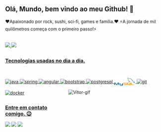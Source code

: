 ## Olá, Mundo, bem vindo ao meu Github! 🤘

❤️Apaixonado por rock, sushi, sci-fi, games e família.❤️ ⚡A jornada de mil quilômetros começa com o primeiro passo!⚡

##

<div>
  <a href="https://linkedin.com/in/geovanigleidson">
  <img height="150em" src="https://github-readme-stats.vercel.app/api?username=geovanig&show_icons=true&theme=dark&include_all_commits=true&count_private=true"/>
  <img height="150em" src="https://github-readme-stats.vercel.app/api/top-langs/?username=geovanig&layout=compact&langs_count=7&theme=dark"/>
</div>
  
  ##
  ### Tecnologias usadas no dia a dia.
  
  <div style="display: inline_block"><br>
  <img align="center" alt="java" height="40" width="40" src="https://cdn.jsdelivr.net/gh/devicons/devicon/icons/java/java-original.svg">
  <img align="center" alt="spring" height="55" width="60" src="https://cdn.jsdelivr.net/gh/devicons/devicon/icons/spring/spring-original-wordmark.svg">
  <img align="center" alt="angular" height="40" width="40" src="https://cdn.jsdelivr.net/gh/devicons/devicon/icons/angularjs/angularjs-original.svg">
  <img align="center" alt="bootstrap" height="40" width="40" src="https://cdn.jsdelivr.net/gh/devicons/devicon/icons/bootstrap/bootstrap-plain-wordmark.svg">
  <img align="center" alt="postgresql"height="50" width="70" src="https://cdn.jsdelivr.net/gh/devicons/devicon/icons/postgresql/postgresql-original-wordmark.svg">
  <img align="center" alt="mysql"height="50" width="70" src="https://raw.githubusercontent.com/devicons/devicon/master/icons/mysql/mysql-original-wordmark.svg">
  <img align="center" alt="git"height="50" width="70" src="https://cdn.jsdelivr.net/gh/devicons/devicon/icons/git/git-plain-wordmark.svg">
  <img align="center" alt="docker" height="40" width="40" src="https://cdn.jsdelivr.net/gh/devicons/devicon/icons/docker/docker-original-wordmark.svg">
  <img align="right" alt="Vitor-gif" height="150" width="300" src="https://media4.giphy.com/media/MT5UUV1d4CXE2A37Dg/giphy.gif?cid=ecf05e47c9opagwsjf9jfg0xmbi8i66ug5s0oh3p3rx0qd70&rid=giphy.gif&ct=g">
</div>
  
  ##
  ### Entre em contato comigo. 😉
  
<div>
  <a href="mailto:geovanigleidson@hotmail.com" target="_blank"><img src="https://img.shields.io/badge/Microsoft_Outlook-0078D4?style=for-the-badge&logo=microsoft-outlook&logoColor=white" target="_blank"></a>
  <a href = "https://api.whatsapp.com/send?phone=5511987887117&text=Ol%C3%A1%2C%20Geovani%2C%20vim%20pelo%20seu%20perfil%20no%20GitHub!"><img src="https://img.shields.io/badge/WhatsApp-25D366?style=for-the-badge&logo=whatsapp&logoColor=white"></a>
 <a href="https://www.linkedin.com/in/geovanigleidson" target="_blank"><img src="https://img.shields.io/badge/LinkedIn-0077B5?style=for-the-badge&logo=linkedin&logoColor=white" target="_blank"></a>
</div>
